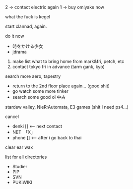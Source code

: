 2 -> contact electric again
1 -> buy omiyake now

what the fuck is kegel

start clannad, again.

do it now
- 時をかける少女
- jdrama

1. make list what to bring home from  mark&fri, petch, etc
2. contact tokyo fri in advance (tarm gank, kyo)

search more aero, tapestry 
- return to the 2nd floor place again... (good shit)
- go watch some more tinker
- search some good ol 中古

stardew valley, 
NieR:Automata,
E3 games (shit I need ps4...)

cancel
- denki [] <-- next contact
- NET　「X」
- phone [] <-- after i go back to thai



clear ear wax

list for all directories
- Studier
- PIP
- SVN
- PUKIWIKI
